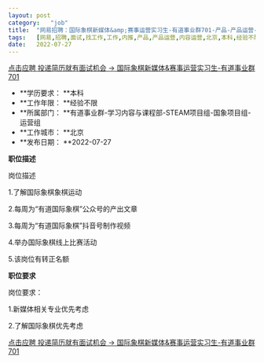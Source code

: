 ```yaml
---
layout:	post
category:	"job"
title:	"网易招聘：国际象棋新媒体&amp;赛事运营实习生-有道事业群701-产品-产品运营-内容运营-北京本科经验不限"
tags:	[网易,招聘,面试,找工作,工作,内推,产品,产品运营,内容运营,北京,本科,经验不限]
date:	2022-07-27
---
```


[点击应聘 投递简历就有面试机会 ->  国际象棋新媒体&amp;赛事运营实习生-有道事业群701](http://mobile.bole.netease.com/bole/boleDetail?id=41785&employeeId=346f03c3cda5f04c&key=all)



- **学历要求： **本科
- **工作年限： **经验不限
- **所属部门： **有道事业群-学习内容与课程部-STEAM项目组-国象项目组-运营组
- **工作城市： **北京
- **发布日期： **2022-07-27



**职位描述**

岗位描述

1.了解国际象棋象棋运动

2.每周为“有道国际象棋”公众号的产出文章

3.每周为“有道国际象棋”抖音号制作视频

4.举办国际象棋线上比赛活动

5.该岗位有转正名额



**职位要求**

岗位要求：

1.新媒体相关专业优先考虑

2.了解国际象棋优先考虑



[点击应聘 投递简历就有面试机会 ->  国际象棋新媒体&amp;赛事运营实习生-有道事业群701](http://mobile.bole.netease.com/bole/boleDetail?id=41785&employeeId=346f03c3cda5f04c&key=all)